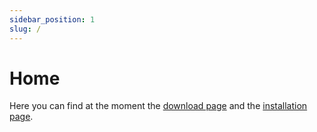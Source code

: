 ```yaml
---
sidebar_position: 1
slug: /
---
```


# Home
Here you can find at the moment the [download page](./downloads) and the [installation page](./installation).